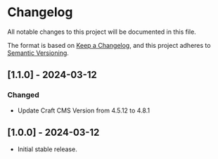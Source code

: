 # Changelog

All notable changes to this project will be documented in this file.

The format is based on [Keep a Changelog](https://keepachangelog.com/en/1.1.0/),
and this project adheres to [Semantic Versioning](https://semver.org/spec/v2.0.0.html).

## [1.1.0] - 2024-03-12

### Changed

- Update Craft CMS Version from 4.5.12 to 4.8.1


## [1.0.0] - 2024-03-12

- Initial stable release.